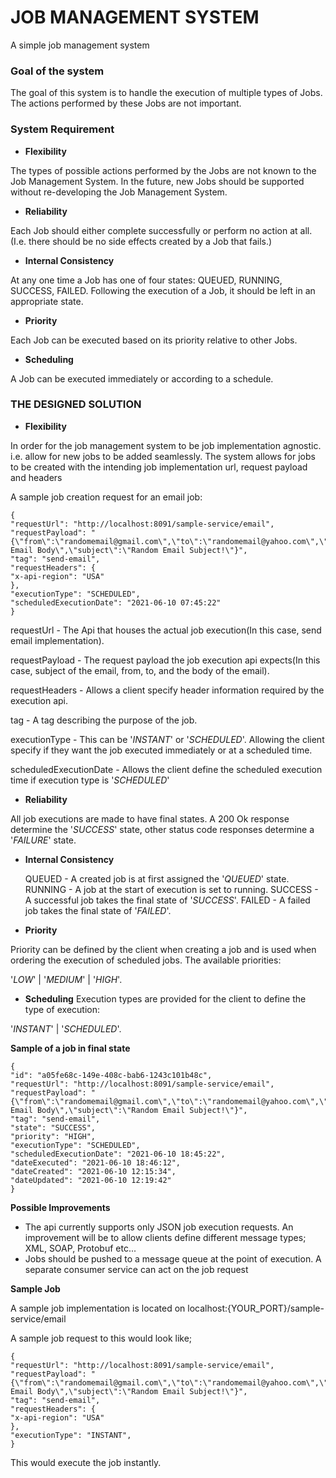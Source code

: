 # **JOB MANAGEMENT SYSTEM**

A simple job management system

### **Goal of the system**

The goal of this system is to handle the
execution of multiple types of Jobs. The actions performed by these Jobs are not important.

### **System Requirement**

- **Flexibility**

The types of possible actions performed by the Jobs are not known to the Job
Management System. In the future, new Jobs should be supported without re-developing
the Job Management System.

- **Reliability**

Each Job should either complete successfully or perform no action at all. (I.e. there should be
no side effects created by a Job that fails.)

- **Internal Consistency**

At any one time a Job has one of four states: QUEUED, RUNNING, SUCCESS, FAILED. Following
the execution of a Job, it should be left in an appropriate state.

- **Priority**

Each Job can be executed based on its priority relative to other Jobs.

- **Scheduling**

A Job can be executed immediately or according to a schedule.

### **THE DESIGNED SOLUTION**

- **Flexibility**

In order for the job management system to be job implementation agnostic. i.e. allow for new jobs to be added seamlessly. 
The system allows for jobs to be created with the intending job implementation url, request payload and headers

A sample job creation request for an email job:

```
{
"requestUrl": "http://localhost:8091/sample-service/email",
"requestPayload": "{\"from\":\"randomemail@gmail.com\",\"to\":\"randomemail@yahoo.com\",\"body\":\"Random Email Body\",\"subject\":\"Random Email Subject!\"}",
"tag": "send-email",
"requestHeaders": {
"x-api-region": "USA"
},
"executionType": "SCHEDULED",
"scheduledExecutionDate": "2021-06-10 07:45:22"
}
```

requestUrl - The Api that houses the actual job execution(In this case, send email implementation).

requestPayload - The request payload the job execution api expects(In this case, subject of the email, from, to, and the body of the email).

requestHeaders - Allows a client specify header information required by the execution api.

tag - A tag describing the purpose of the job.

executionType - This can be '_INSTANT_' or '_SCHEDULED_'. Allowing the client specify if they want the job executed immediately or at a scheduled time.

scheduledExecutionDate - Allows the client define the scheduled execution time if execution type is '_SCHEDULED_'

- **Reliability**

All job executions are made to have final states. A 200 Ok response determine the '_SUCCESS_' state, 
  other status code responses determine a '_FAILURE_' state.

- **Internal Consistency**
  
  QUEUED - A created job is at first assigned the '_QUEUED_' state. 
  RUNNING - A job at the start of execution is set to running.
  SUCCESS - A successful job takes the final state of '_SUCCESS_'.
  FAILED - A failed job takes the final state of '_FAILED_'.
  
- **Priority**

Priority can be defined by the client when creating a job and is used when ordering the execution of scheduled jobs.
The available priorities:

'_LOW_' | '_MEDIUM_' | '_HIGH_'.

- **Scheduling**
Execution types are provided for the client to define the type of execution:
  
'_INSTANT_' | '_SCHEDULED_'.

**Sample of a job in final state**

```
{
"id": "a05fe68c-149e-408c-bab6-1243c101b48c",
"requestUrl": "http://localhost:8091/sample-service/email",
"requestPayload": "{\"from\":\"randomemail@gmail.com\",\"to\":\"randomemail@yahoo.com\",\"body\":\"Random Email Body\",\"subject\":\"Random Email Subject!\"}",
"tag": "send-email",
"state": "SUCCESS",
"priority": "HIGH",
"executionType": "SCHEDULED",
"scheduledExecutionDate": "2021-06-10 18:45:22",
"dateExecuted": "2021-06-10 18:46:12",
"dateCreated": "2021-06-10 12:15:34",
"dateUpdated": "2021-06-10 12:19:42"
}
```

**Possible Improvements**

- The api currently supports only JSON job execution requests. An improvement will be to allow clients define different message types; XML, SOAP, Protobuf etc... 
- Jobs should be pushed to a message queue at the point of execution. A separate consumer service can act on the job request 

**Sample Job**

A sample job implementation is located on localhost:{YOUR_PORT}/sample-service/email

A sample job request to this would look like;

```
{
"requestUrl": "http://localhost:8091/sample-service/email",
"requestPayload": "{\"from\":\"randomemail@gmail.com\",\"to\":\"randomemail@yahoo.com\",\"body\":\"Random Email Body\",\"subject\":\"Random Email Subject!\"}",
"tag": "send-email",
"requestHeaders": {
"x-api-region": "USA"
},
"executionType": "INSTANT",
}
```

This would execute the job instantly.
